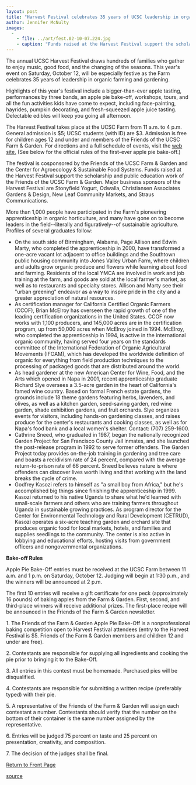 ```yaml
---
layout: post
title: "Harvest Festival celebrates 35 years of UCSC leadership in organic farming and gardening"
author: Jennifer McNulty
images:
  -
    - file: ../art/fest.02-10-07.224.jpg
    - caption: "Funds raised at the Harvest Festival support the scholarship and public education work of the Friends of the UCSC Farm & Garden. Photo: Martha Brown"
---
```


The annual UCSC Harvest Festival draws hundreds of families who gather to enjoy music, good food, and the changing of the seasons. This year's event on Saturday, October 12, will be especially festive as the Farm celebrates 35 years of leadership in organic farming and gardening.

Highlights of this year's festival include a bigger-than-ever apple tasting, performances by three bands, an apple pie bake-off, workshops, tours, and all the fun activities kids have come to expect, including face-painting, hayrides, pumpkin decorating, and fresh-squeezed apple juice tasting. Delectable edibles will keep you going all afternoon.

The Harvest Festival takes place at the UCSC Farm from 11 a.m. to 4 p.m. General admission is $5; UCSC students (with ID) are $3. Admission is free for children ages 12 and under and members of the Friends of the UCSC Farm & Garden. For directions and a full schedule of events, visit the [web site.][1] (See below for the official rules of the first-ever apple pie bake-off.)

The festival is cosponsored by the Friends of the UCSC Farm & Garden and the Center for Agroecology & Sustainable Food Systems. Funds raised at the Harvest Festival support the scholarship and public education work of the Friends of the UCSC Farm & Garden. Major business sponsors of the Harvest Festival are Stonyfield Yogurt, Odwalla, Christiansen Associates Gardens & Design, New Leaf Community Markets, and Straus Communications.

More than 1,000 people have participated in the Farm's pioneering apprenticeship in organic horticulture, and many have gone on to become leaders in the field--literally and figuratively--of sustainable agriculture. Profiles of several graduates follow:

* On the south side of Birmingham, Alabama, Page Allison and Edwin Marty, who completed the apprenticeship in 2000, have transformed a one-acre vacant lot adjacent to office buildings and the Southtown public housing community into Jones Valley Urban Farm, where children and adults grow organic produce and flowers while learning about food and farming. Residents of the local YMCA are involved in work and job training at the farm, and goods are sold at the local farmer's market, as well as to restaurants and specialty stores. Allison and Marty see their "urban greening" endeavor as a way to inspire pride in the city and a greater appreciation of natural resources.
* As certification manager for California Certified Organic Farmers (CCOF), Brian McElroy has overseen the rapid growth of one of the leading certification organizations in the United States. CCOF now works with 1,100 producers, and 145,000 acres are in the certification program, up from 50,000 acres when McElroy joined in 1994. McElroy, who completed the apprenticeship in 1994, is active in the international organic community, having served four years on the standards committee of the International Federation of Organic Agricultural Movements (IFOAM), which has developed the worldwide definition of organic for everything from field production techniques to the processing of packaged goods that are distributed around the world.
* As head gardener at the new American Center for Wine, Food, and the Arts which opened in Napa in 2001, recent apprenticeship graduate Richard Slye oversees a 3.5-acre garden in the heart of California's famed wine country. Based on formal French estate gardens, the grounds include 18 theme gardens featuring herbs, lavenders, and olives, as well as a kitchen garden, seed-saving garden, red wine garden, shade exhibition gardens, and fruit orchards. Slye organizes events for visitors, including hands-on gardening classes, and raises produce for the center's restaurants and cooking classes, as well as for Napa's food bank and a local women's shelter. Contact: (707) 259-1600.   
* Cathrine Sneed, who graduated in 1987, began the nationally recognized Garden Project for San Francisco County Jail inmates, and she launched the post-release program in 1992 to serve former offenders. The Garden Project today provides on-the-job training in gardening and tree care and boasts a recidivism rate of 24 percent, compared with the average return-to-prison rate of 66 percent. Sneed believes nature is where offenders can discover lives worth living and that working with the land breaks the cycle of crime.   
* Godfrey Kasozi refers to himself as "a small boy from Africa," but he's accomplished big things since finishing the apprenticeship in 1999. Kasozi returned to his native Uganda to share what he'd learned with small-scale farmers and others who are training farmers throughout Uganda in sustainable growing practices. As program director for the Center for Environmental Technology and Rural Development (CETRUD), Kasozi operates a six-acre teaching garden and orchard site that produces organic food for local markets, hotels, and families and supplies seedlings to the community. The center is also active in lobbying and educational efforts, hosting visits from government officers and nongovernmental organizations.   

**Bake-off Rules**

Apple Pie Bake-Off entries must be received at the UCSC Farm between 11 a.m. and 1 p.m. on Saturday, October 12. Judging will begin at 1:30 p.m., and the winners will be announced at 2 p.m.  

The first 10 entries will receive a gift certificate for one peck (approximately 16 pounds) of baking apples from the Farm & Garden. First, second, and third-place winners will receive additional prizes. The first-place recipe will be announced in the Friends of the Farm & Garden newsletter.   
  
1\. The Friends of the Farm & Garden Apple Pie Bake-Off is a nonprofessional baking competition open to Harvest Festival attendees (entry to the Harvest Festival is $5. Friends of the Farm & Garden members and children 12 and under are free).   

2\. Contestants are responsible for supplying all ingredients and cooking the pie prior to bringing it to the Bake-Off.  

3\. All entries in this contest must be homemade. Purchased pies will be disqualified.

4\. Contestants are responsible for submitting a written recipe (preferably typed) with their pie.  

5\. A representative of the Friends of the Farm & Garden will assign each contestant a number. Contestants should verify that the number on the bottom of their container is the same number assigned by the representative.  

6\. Entries will be judged 75 percent on taste and 25 percent on presentation, creativity, and composition.  

7\. The decision of the judges shall be final.

  

[Return to Front Page][2]

[1]: http://zzyx.ucsc.edu/casfs/index.html
[2]: http://currents.ucsc.edu/

[source](http://www1.ucsc.edu/currents/02-03/10-07/harvest.html "Permalink to harvest")
